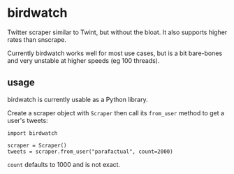 # birdwatch

Twitter scraper similar to Twint, but without the bloat. It also
supports higher rates than snscrape.

Currently birdwatch works well for most use cases, but is a bit
bare-bones and very unstable at higher speeds (eg 100 threads).

## usage

birdwatch is currently usable as a Python library.

Create a scraper object with `Scraper` then call its `from_user`
method to get a user's tweets:

	import birdwatch

	scraper = Scraper()
	tweets = scraper.from_user("parafactual", count=2000)

`count` defaults to 1000 and is not exact.
